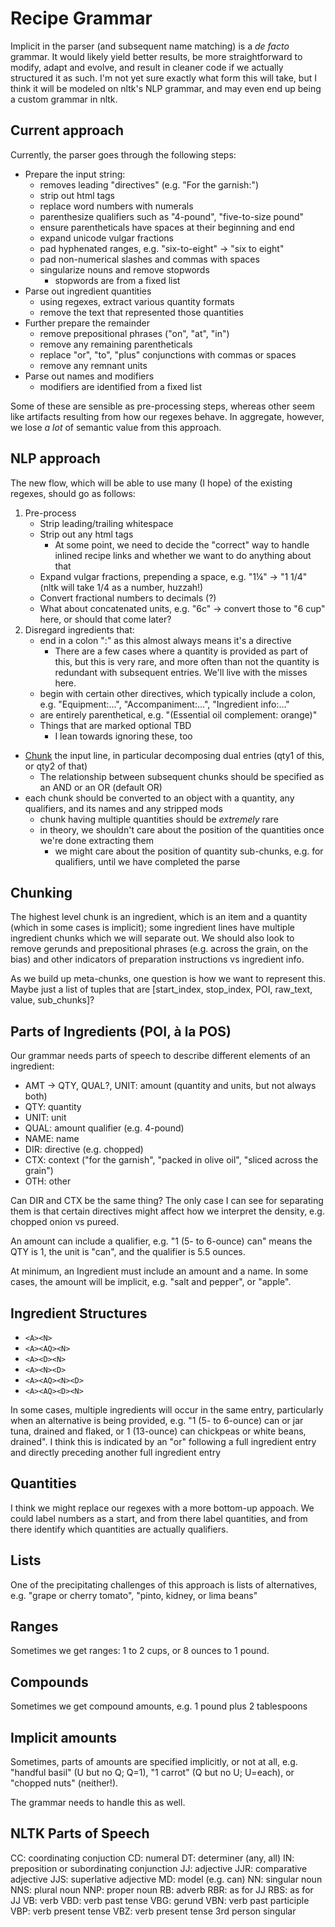 # Recipe Grammar

Implicit in the parser (and subsequent name matching) is a *de facto* grammar. It would likely yield better results, be more straightforward to modify, adapt and evolve, and result in cleaner code if we actually structured it as such. I'm not yet sure exactly what form this will take, but I think it will be modeled on nltk's NLP grammar, and may even end up being a custom grammar in nltk.

## Current approach

Currently, the parser goes through the following steps:

* Prepare the input string:
  * removes leading "directives" (e.g. "For the garnish:")
  * strip out html tags
  * replace word numbers with numerals
  * parenthesize qualifiers such as "4-pound", "five-to-size pound"
  * ensure parentheticals have spaces at their beginning and end
  * expand unicode vulgar fractions
  * pad hyphenated ranges, e.g. "six-to-eight" -> "six to eight"
  * pad non-numerical slashes and commas with spaces
  * singularize nouns and remove stopwords
    * stopwords are from a fixed list
* Parse out ingredient quantities
  * using regexes, extract various quantity formats
  * remove the text that represented those quantities
* Further prepare the remainder
  * remove prepositional phrases ("on", "at", "in")
  * remove any remaining parentheticals
  * replace "or", "to", "plus" conjunctions with commas or spaces
  * remove any remnant units
* Parse out names and modifiers
  * modifiers are identified from a fixed list

Some of these are sensible as pre-processing steps, whereas other seem like artifacts resulting from how our regexes behave. In aggregate, however, we lose *a lot* of semantic value from this approach.

## NLP approach

The new flow, which will be able to use many (I hope) of the existing regexes, should go as follows:

1. Pre-process
   * Strip leading/trailing whitespace
   * Strip out any html tags
     * At some point, we need to decide the "correct" way to handle inlined recipe links and whether we want to do anything about that
   * Expand vulgar fractions, prepending a space, e.g. "1¼" -> "1 1/4" (nltk will take 1/4 as a number, huzzah!)
   * Convert fractional numbers to decimals (?)
   * What about concatenated units, e.g. "6c" -> convert those to "6 cup" here, or should that come later?
2. Disregard ingredients that:
   * end in a colon ":" as this almost always means it's a directive
     * There are a few cases where a quantity is provided as part of this, but this is very rare, and more often than not the quantity is redundant with subsequent entries. We'll live with the misses here.
   * begin with certain other directives, which typically include a colon, e.g. "Equipment:...", "Accompaniment:...", "Ingredient info:..."
   * are entirely parenthetical, e.g. "(Essential oil complement: orange)"
   * Things that are marked optional TBD
     * I lean towards ignoring these, too

* [Chunk](#chunking) the input line, in particular decomposing dual entries (qty1 of this, or qty2 of that)
  * The relationship between subsequent chunks should be specified as an AND or an OR (default OR)
* each chunk should be converted to an object with a quantity, any qualifiers, and its names and any stripped mods
  * chunk having multiple quantities should be *extremely* rare
  * in theory, we shouldn't care about the position of the quantities once we're done extracting them
    * we might care about the position of quantity sub-chunks, e.g. for qualifiers, until we have completed the parse

## Chunking

The highest level chunk is an ingredient, which is an item and a quantity (which in some cases is implicit); some ingredient lines have multiple ingredient chunks which we will separate out. We should also look to remove gerunds and prepositional phrases (e.g. across the grain, on the bias) and other indicators of preparation instructions vs ingredient info.

As we build up meta-chunks, one question is how we want to represent this. Maybe just a list of tuples that are [start_index, stop_index, POI, raw_text, value, sub_chunks]?

## Parts of Ingredients (POI, à la POS)

Our grammar needs parts of speech to describe different elements of an ingredient:

* AMT -> QTY, QUAL?, UNIT: amount (quantity and units, but not always both)
* QTY: quantity
* UNIT: unit
* QUAL: amount qualifier (e.g. 4-pound)
* NAME: name
* DIR: directive (e.g. chopped)
* CTX: context ("for the garnish", "packed in olive oil", "sliced across the grain")
* OTH: other

Can DIR and CTX be the same thing? The only case I can see for separating them is that certain directives might affect how we interpret the density, e.g. chopped onion vs pureed.

An amount can include a qualifier, e.g. "1 (5- to 6-ounce) can" means the QTY is 1, the unit is "can", and the qualifier is 5.5 ounces.

At minimum, an Ingredient must include an amount and a name. In some cases, the amount will be implicit, e.g. "salt and pepper", or "apple".

## Ingredient Structures

* `<A><N>`
* `<A><AQ><N>`
* `<A><D><N>`
* `<A><N><D>`
* `<A><AQ><N><D>`
* `<A><AQ><D><N>`

In some cases, multiple ingredients will occur in the same entry, particularly when an alternative is being provided, e.g. "1 (5- to 6-ounce) can or jar tuna, drained and flaked, or 1 (13-ounce) can chickpeas or white beans, drained". I think this is indicated by an "or" following a full ingredient entry and directly preceding another full ingredient entry

## Quantities

I think we might replace our regexes with a more bottom-up appoach. We could label numbers as a start, and from there label quantities, and from there identify which quantities are actually qualifiers.

## Lists

One of the precipitating challenges of this approach is lists of alternatives, e.g. "grape or cherry tomato", "pinto, kidney, or lima beans"

## Ranges

Sometimes we get ranges: 1 to 2 cups, or 8 ounces to 1 pound.

## Compounds

Sometimes we get compound amounts, e.g. 1 pound plus 2 tablespoons

## Implicit amounts

Sometimes, parts of amounts are specified implicitly, or not at all, e.g. "handful basil" (U but no Q; Q=1), "1 carrot" (Q but no U; U=each), or "chopped nuts" (neither!).

The grammar needs to handle this as well.

## NLTK Parts of Speech

CC: coordinating conjuction
CD: numeral
DT: determiner (any, all)
IN: preposition or subordinating conjunction
JJ: adjective
JJR: comparative adjective
JJS: superlative adjective
MD: model (e.g. can)
NN: singular noun
NNS: plural noun
NNP: proper noun
RB: adverb
RBR: as for JJ
RBS: as for JJ
VB: verb
VBD: verb past tense
VBG: gerund
VBN: verb past participle
VBP: verb present tense
VBZ: verb present tense 3rd person singular
